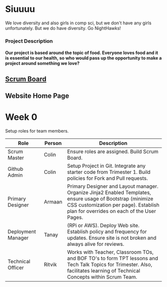 # Siuuuu
We love diversity and also girls in comp sci, but we don't have any girls unfortunately. But we do have diversity. Go NightHawks!

### Project Description
#### Our project is based around the topic of food. Everyone loves food and it is essential to our health, so who would pass up the opportunity to make a project around something we love? 
## [Scrum Board]()
## Website Home Page




Week 0
=======
Setup roles for team members.

Role | Person | Description 
 ------- | ----- | ----------- |
Scrum Master | Colin |  Ensure roles are assigned.  Build Scrum Board. 
Github Admin | Colin | Setup Project in Git.  Integrate any starter code from Trimester 1.  Build policies for Fork and Pull requests.
Primary Designer | Armaan | Primary Designer and Layout manager.  Organize Jinja2 Enabled Templates, ensure usage of Bootstrap (minimize CSS customization per page).  Establish plan for overrides on each of the User Pages.
Deployment Manager | Tanay | (RPi or AWS).  Deploy Web site.  Establish policy and frequency for updates.  Ensure site is not broken and always alive for reviews.
Technical Officer | Ritvik | Works with Teacher, Classroom TOs, and BOF TO's to form TPT lessons and Tech Talk Topics for Trimester.  Also, facilitates learning of Technical Concepts within Scrum Team.






